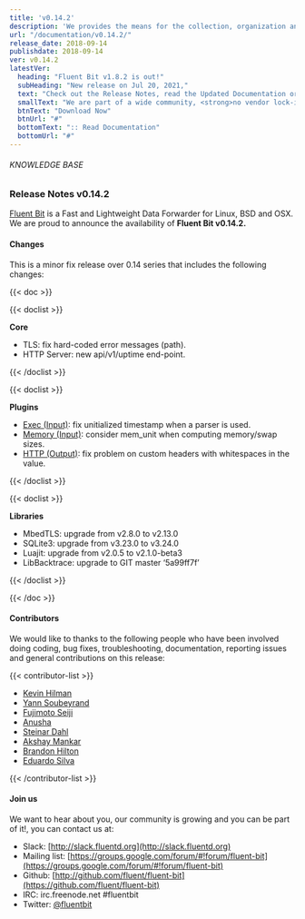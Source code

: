 ```yaml
---
title: 'v0.14.2'
description: 'We provides the means for the collection, organization and computerized retrieval of knowledgeand Lightweight Data Forwarder for Linux, BSD and OSX. We are proud to announce the availability of Fluent Bit v0.14.2.'
url: "/documentation/v0.14.2/"
release_date: 2018-09-14
publishdate: 2018-09-14
ver: v0.14.2
latestVer:
  heading: "Fluent Bit v1.8.2 is out!"
  subHeading: "New release on Jul 20, 2021,"
  text: "Check out the Release Notes, read the Updated Documentation or jump directly to the Downloads Section."
  smallText: "We are part of a wide community, <strong>no vendor lock-in.</strong>"
  btnText: "Download Now"
  btnUrl: "#"
  bottomText: ":: Read Documentation"
  bottomUrl: "#"
---
```



###### KNOWLEDGE BASE

### Release Notes v0.14.2

[Fluent Bit](https://fluentbit.io/) is a Fast and Lightweight Data Forwarder for Linux, BSD and OSX. We are proud to announce the availability of **Fluent Bit v0.14.2.**

#### Changes

This is a minor fix release over 0.14 series that includes the following changes:

{{< doc >}}

{{< doclist >}}

**Core**

* TLS: fix hard-coded error messages (path).
* HTTP Server: new api/v1/uptime end-point.

{{< /doclist >}}

{{< doclist >}}

**Plugins**

* [Exec (Input)](https://docs.fluentbit.io/manual/input/exec): fix unitialized timestamp when a parser is used.
* [Memory (Input)](https://docs.fluentbit.io/manual/input/mem): consider mem_unit when computing memory/swap sizes.
* [HTTP (Output)](https://docs.fluentbit.io/manual/output/http): fix problem on custom headers with whitespaces in the value.

{{< /doclist >}}

{{< doclist >}}

**Libraries**

* MbedTLS: upgrade from v2.8.0 to v2.13.0
* SQLite3: upgrade from v3.23.0 to v3.24.0
* Luajit: upgrade from v2.0.5 to v2.1.0-beta3
* LibBacktrace: upgrade to GIT master ‘5a99ff7f’

{{< /doclist >}}

{{< /doc >}}

#### Contributors

We would like to thanks to the following people who have been involved doing coding, bug fixes, troubleshooting, documentation, reporting issues and general contributions on this release:

{{< contributor-list >}}

* [Kevin Hilman](https://github.com/khilman)
* [Yann Soubeyrand](https://github.com/yann-soubeyrand)
* [Fujimoto Seiji](https://github.com/fujimotos)
* [Anusha](https://github.com/010akv)
* [Steinar Dahl](https://github.com/graniterocks)
* [Akshay Mankar](https://github.com/akshaymankar)
* [Brandon Hilton](https://github.com/jbhilton11)
* [Eduardo Silva](https://github.com/edsiper)

{{< /contributor-list >}}

#### Join us

We want to hear about you, our community is growing and you can be part of it!, you can contact us at:

* Slack: [http://slack.fluentd.org](http://slack.fluentd.org)
* Mailing list: [https://groups.google.com/forum/#!forum/fluent-bit](https://groups.google.com/forum/#!forum/fluent-bit)
* Github: [http://github.com/fluent/fluent-bit](https://github.com/fluent/fluent-bit)
* IRC: irc.freenode.net #fluentbit
* Twitter: [@fluentbit](https://twitter.com/fluentbit)